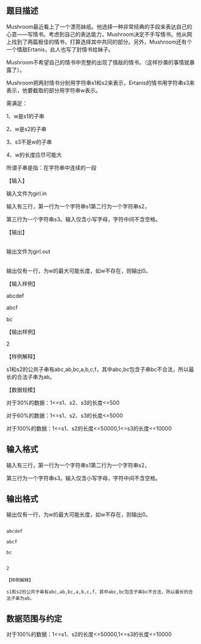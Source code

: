 ## 题目描述

<div>
 Mushroom最近看上了一个漂亮妹纸。他选择一种非常经典的手段来表达自己的心意——写情书。考虑到自己的表达能力，Mushroom决定不手写情书。他从网上找到了两篇极佳的情书，打算选择其中共同的部分。另外，Mushroom还有个一个情敌Ertanis，此人也写了封情书给妹子。
</div>
<div>
 Mushroom不希望自己的情书中完整的出现了情敌的情书。（这样抄袭的事情就暴露了）。
</div>
<div>
 Mushroom把两封情书分别用字符串s1和s2来表示，Ertanis的情书用字符串s3来表示，他要截取的部分用字符串w表示。
</div>
<div>
 需满足：
</div>
<div>
 1、w是s1的子串
</div>
<div>
 2、w是s2的子串
</div>
<div>
 3、s3不是w的子串
</div>
<div>
 4、w的长度应尽可能大
</div>
<div>
 所谓子串是指：在字符串中连续的一段
</div>
<div>
 【输入】
</div>
<div>
 输入文件为girl.in
</div>
<div>
 输入有三行，第一行为一个字符串s1第二行为一个字符串s2， 
</div>
<div>
 第三行为一个字符串s3。输入仅含小写字母，字符中间不含空格。
</div>
<div>
 【输出】
</div>
<div>
 <span class="Apple-tab-span" style="white-space:pre"> </span>输出文件为girl.out
</div>
<div>
 <span class="Apple-tab-span" style="white-space:pre"> </span>输出仅有一行，为w的最大可能长度，如w不存在，则输出0。
</div>
<div>
 【输入样例】
</div>
<div>
 abcdef
</div>
<div>
 abcf
</div>
<div>
 bc
</div>
<div>
 【输出样例】
</div>
<div>
 2
</div>
<div>
 【样例解释】
</div>
<div>
 s1和s2的公共子串有abc,ab,bc,a,b,c,f，其中abc,bc包含子串bc不合法，所以最长的合法子串为ab。
</div>
<div>
 【数据规模】
</div>
<div>
 对于30%的数据：1<=s1、s2、s3的长度<=500
</div>
<div>
 对于60%的数据：1<=s1、s2、s3的长度<=5000
</div>
<div>
 对于100%的数据：1<=s1、s2的长度<=50000,1<=s3的长度<=10000
</div>
<div></div>
<p></p>

## 输入格式

<div>
 输入有三行，第一行为一个字符串s1第二行为一个字符串s2， 
</div>
<div>
 <div>
  第三行为一个字符串s3。输入仅含小写字母，字符中间不含空格。
 </div>
</div>
<p></p>

## 输出格式

<div>
 输出仅有一行，为w的最大可能长度，如w不存在，则输出0。
</div>
<p></p>

```input1
abcdef
abcf
bc
```
```output1
2
【样例解释】
s1和s2的公共子串有abc,ab,bc,a,b,c,f，其中abc,bc包含子串bc不合法，所以最长的合法子串为ab。
```
## 数据范围与约定

<div>
 对于100%的数据：1<=s1、s2的长度<=50000,1<=s3的长度<=10000
</div>
<br>
<div></div>
<br>
<p></p>

